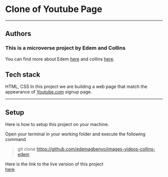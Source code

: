 # Clone of Youtube Page

---
## Authors
### This is a microverse project by Edem and Collins
You can find more about Edem [here](https://github.com/edemagbenyo) and collins [here](https://github.com/collinsugwu).

## Tech stack
HTML, CSS
In this project we are building a web page that match the appearance of [Youtube.com](http://archive.today/Bss88) signup page.

---

## Setup
Here is how to setup this project on your machine.

Open your terminal in your working folder and execute the following command

>git clone https://github.com/edemagbenyo/images-videos-collins-edem


Here is the link to the live version of this project	
[here](https://rawcdn.githack.com/edemagbenyo/images-videos-collins-edem/8749c5c20fd665623673327e159868e8a6f34916/index.html)

